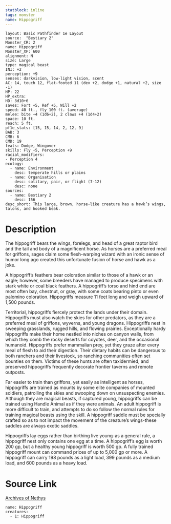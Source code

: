 ```yaml
---
statblock: inline
tags: monster
name: Hippogriff
---
```

```statblock
layout: Basic Pathfinder 1e Layout
source:  "Bestiary 2"
Monster_CR: 2
name: Hippogriff
Monster_XP: 600
alignment: N
size: Large
type: magical beast
INI: +2
perception: +9
senses: darkvision, low-light vision, scent
AC: 14, touch 12, flat-footed 11 (dex +2, dodge +1, natural +2, size -1)
HP: 22
HP_extra: 
HD: 3d10+6
saves: Fort +5, Ref +5, Will +2
speed: 40 ft., fly 100 ft. (average)
melee: bite +4 (1d6+2), 2 claws +4 (1d4+2)
space: 10 ft.
reach: 5 ft.
pf1e_stats: [15, 15, 14, 2, 12, 9]
BAB: 3
CMB: 6
CMD: 19
feats: Dodge, Wingover
skills: Fly +5, Perception +9
racial_modifiers:
- Perception 4
ecology:
  - name: Environment
    desc: temperate hills or plains
  - name: Organisation
    desc: solitary, pair, or flight (7-12)
    desc: none
sources:
  - name: Bestiary 2
    desc: 156
desc_short: This large, brown, horse-like creature has a hawk’s wings, talons, and hooked beak.
```
# Description
The hippogriff bears the wings, forelegs, and head of a great raptor bird and the tail and body of a magnificent horse. As horses are a preferred meal for griffons, sages claim some flesh-warping wizard with an ironic sense of humor long ago created this unfortunate fusion of horse and hawk as a joke.

A hippogriff’s feathers bear coloration similar to those of a hawk or an eagle; however, some breeders have managed to produce specimens with stark white or coal black feathers. A hippogriff’s torso and hind end are most often bay, chestnut, or gray, with some coats bearing pinto or even palomino coloration. Hippogriffs measure 11 feet long and weigh upward of 1,500 pounds.

Territorial, hippogriffs fiercely protect the lands under their domain. Hippogriffs must also watch the skies for other predators, as they are a preferred meal of griffons, wyverns, and young dragons. Hippogriffs nest in sweeping grasslands, rugged hills, and flowing prairies. Exceptionally hardy hippogriffs make their home nestled into niches on canyon walls, from which they comb the rocky deserts for coyotes, deer, and the occasional humanoid. Hippogriffs prefer mammalian prey, yet they graze after every meal of flesh to aid their digestion. Their dietary habits can be dangerous to both ranchers and their livestock, so ranching communities often set bounties on them. Victims of these hunts are often taxidermied, and preserved hippogriffs frequently decorate frontier taverns and remote outposts.

Far easier to train than griffons, yet easily as intelligent as horses, hippogriffs are trained as mounts by some elite companies of mounted soldiers, patrolling the skies and swooping down on unsuspecting enemies. Although they are magical beasts, if captured young, hippogriffs can be trained using Handle Animal as if they were animals. An adult hippogriff is more difficult to train, and attempts to do so follow the normal rules for training magical beasts using the skill. A hippogriff saddle must be specially crafted so as to not impact the movement of the creature’s wings-these saddles are always exotic saddles.

Hippogriffs lay eggs rather than birthing live young-as a general rule, a hippogriff nest only contains one egg at a time. A hippogriff’s egg is worth 200 gp, but a healthy young hippogriff is worth 500 gp. A fully trained hippogriff mount can command prices of up to 5,000 gp or more. A hippogriff can carry 198 pounds as a light load, 399 pounds as a medium load, and 600 pounds as a heavy load.
# Source Link
[Archives of Nethys](https://aonprd.com/MonsterDisplay.aspx?ItemName=Hippogriff)
```encounter-table
name: Hippogriff
creatures:
  - 1: Hippogriff
```
